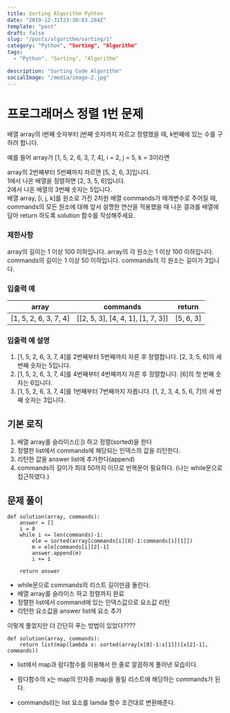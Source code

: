 ```yaml
---
title: Sorting Algorithm Pyhton
date: "2019-12-31T23:30:03.284Z"
template: "post"
draft: false
slug: "/posts/algorithm/sorting/1"
category: "Python", "Sorting", "Algorithm"
tags:
  - "Python", "Sorting", "Algorithm"

description: "Sorting Code Algorithm"
socialImage: "/media/image-2.jpg"
---
```


# 프로그래머스 정렬 1번 문제

배열 array의 i번째 숫자부터 j번째 숫자까지 자르고 정렬했을 때, k번째에 있는 수를 구하려 합니다.

예를 들어 array가 [1, 5, 2, 6, 3, 7, 4], i = 2, j = 5, k = 3이라면

array의 2번째부터 5번째까지 자르면 [5, 2, 6, 3]입니다.  
1에서 나온 배열을 정렬하면 [2, 3, 5, 6]입니다.  
2에서 나온 배열의 3번째 숫자는 5입니다.  
배열 array, [i, j, k]를 원소로 가진 2차원 배열 commands가 매개변수로 주어질 때, commands의 모든 원소에 대해 앞서 설명한 연산을 적용했을 때 나온 결과를 배열에 담아 return 하도록 solution 함수를 작성해주세요.

### 제한사항

array의 길이는 1 이상 100 이하입니다.
array의 각 원소는 1 이상 100 이하입니다.
commands의 길이는 1 이상 50 이하입니다.
commands의 각 원소는 길이가 3입니다.

### 입출력 예

| array                 | commands                          | return    |
| --------------------- | --------------------------------- | --------- |
| [1, 5, 2, 6, 3, 7, 4] | [[2, 5, 3], [4, 4, 1], [1, 7, 3]] | [5, 6, 3] |

### 입출력 예 설명

1. [1, 5, 2, 6, 3, 7, 4]를 2번째부터 5번째까지 자른 후 정렬합니다. [2, 3, 5, 6]의 세 번째 숫자는 5입니다.
2. [1, 5, 2, 6, 3, 7, 4]를 4번째부터 4번째까지 자른 후 정렬합니다. [6]의 첫 번째 숫자는 6입니다.
3. [1, 5, 2, 6, 3, 7, 4]를 1번째부터 7번째까지 자릅니다. [1, 2, 3, 4, 5, 6, 7]의 세 번째 숫자는 3입니다.

## 기본 로직

1. 배열 array를 슬라이스([:]) 하고 정렬(sorted)을 한다
2. 정렬한 list에서 commands에 해당되는 인덱스의 값을 리턴한다.
3. 리턴한 값을 answer list에 추가한다(append)
4. commands의 길이가 최대 50까지 이므로 반복문이 필요하다. (나는 while문으로 접근하였다.)

## 문제 풀이

```
def solution(array, commands):
    answer = []
    i = 0
    while i <= len(commands)-1:
        ele = sorted(array[commands[i][0]-1:commands[i][1]])
        m = ele[commands[i][2]-1]
        answer.append(m)
        i += 1

    return answer
```

- while문으로 commands의 리스트 길이만큼 돌린다.
- 배열 array를 슬라이스 하고 정렬까지 완료
- 정렬한 list에서 command에 있는 인덱스값으로 요소값 리턴
- 리턴한 요소값을 answer list에 요소 추가

이렇게 풀었지만 더 간단히 푸는 방법이 있었다????

```
def solution(array, commands):
    return list(map(lambda x: sorted(array[x[0]-1:x[1]])[x[2]-1], commands))
```

- list에서 map과 람다함수를 이용해서 한 줄로 깔끔하게 풀어낸 모습이다.

- 람다함수의 x는 map의 인자중 map을 돌릴 리스트에 해당하는 commands가 된다.
- commands라는 list 요소를 lamda 함수 조건대로 변환해준다.
